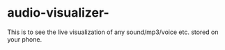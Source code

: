 # audio-visualizer-
This is to see the live visualization of any sound/mp3/voice etc. stored on your phone. 
